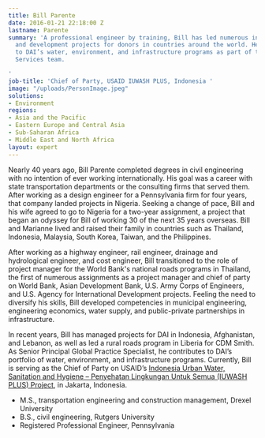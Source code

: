 ```yaml
---
title: Bill Parente
date: 2016-01-21 22:18:00 Z
lastname: Parente
summary: 'A professional engineer by training, Bill has led numerous infrastructure
  and development projects for donors in countries around the world. He contributes
  to DAI’s water, environment, and infrastructure programs as part of the Technical
  Services team.

'
job-title: 'Chief of Party, USAID IUWASH PLUS, Indonesia '
image: "/uploads/PersonImage.jpeg"
solutions:
- Environment
regions:
- Asia and the Pacific
- Eastern Europe and Central Asia
- Sub-Saharan Africa
- Middle East and North Africa
layout: expert
---
```


Nearly 40 years ago, Bill Parente completed degrees in civil engineering with no intention of ever working internationally. His goal was a career with state transportation departments or the consulting firms that served them. After working as a design engineer for a Pennsylvania firm for four years, that company landed projects in Nigeria. Seeking a change of pace, Bill and his wife agreed to go to Nigeria for a two-year assignment, a project that began an odyssey for Bill of working 30 of the next 35 years overseas. Bill and Marianne lived and raised their family in countries such as Thailand, Indonesia, Malaysia, South Korea, Taiwan, and the Philippines.

After working as a highway engineer, rail engineer, drainage and hydrological engineer, and cost engineer, Bill transitioned to the role of project manager for the World Bank's national roads programs in Thailand, the first of numerous assignments as a project manager and chief of party on World Bank, Asian Development Bank, U.S. Army Corps of Engineers, and U.S. Agency for International Development projects. Feeling the need to diversify his skills, Bill developed competencies in municipal engineering, engineering economics, water supply, and public-private partnerships in infrastructure.

In recent years, Bill has managed projects for DAI in Indonesia, Afghanistan, and Lebanon, as well as led a rural roads program in Liberia for CDM Smith. As Senior Principal Global Practice Specialist, he contributes to DAI’s portfolio of water, environment, and infrastructure programs. Currently, Bill is serving as the Chief of Party on USAID’s [Indonesia Urban Water, Sanitation and Hygiene – Penyehatan Lingkungan Untuk Semua (IUWASH PLUS) Project](https://www.dai.com/our-work/projects/indonesia-urban-water-sanitation-and-hygiene-iuwash), in Jakarta, Indonesia.

* M.S., transportation engineering and construction management, Drexel University
* B.S., civil engineering, Rutgers University
* Registered Professional Engineer, Pennsylvania